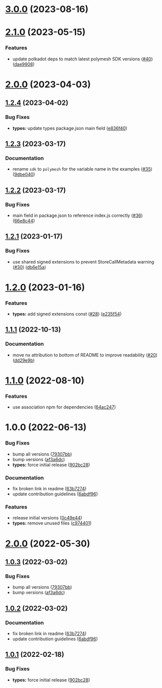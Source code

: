 # [3.0.0](https://github.com/PolymeshAssociation/signing-managers/compare/@polymeshassociation/signing-manager-types@2.1.0...@polymeshassociation/signing-manager-types@3.0.0) (2023-08-16)

# [2.1.0](https://github.com/PolymeshAssociation/signing-managers/compare/@polymeshassociation/signing-manager-types@2.0.0...@polymeshassociation/signing-manager-types@2.1.0) (2023-05-15)


### Features

* update polkadot deps to match latest polymesh SDK versions ([#40](https://github.com/PolymeshAssociation/signing-managers/issues/40)) ([dae9908](https://github.com/PolymeshAssociation/signing-managers/commit/dae99085a3c691bcc7a4ea2b0fe3b753f52c07a5))

# [2.0.0](https://github.com/PolymeshAssociation/signing-managers/compare/@polymeshassociation/signing-manager-types@1.2.4...@polymeshassociation/signing-manager-types@2.0.0) (2023-04-03)

## [1.2.4](https://github.com/PolymeshAssociation/signing-managers/compare/@polymeshassociation/signing-manager-types@1.2.3...@polymeshassociation/signing-manager-types@1.2.4) (2023-04-02)


### Bug Fixes

* **types:** update types package.json main field ([e836f40](https://github.com/PolymeshAssociation/signing-managers/commit/e836f4099d931dedd869aa440a53b98138e68405))

## [1.2.3](https://github.com/PolymeshAssociation/signing-managers/compare/@polymeshassociation/signing-manager-types@1.2.2...@polymeshassociation/signing-manager-types@1.2.3) (2023-03-17)


### Documentation

* rename `sdk` to `polymesh` for the variable name in the examples ([#35](https://github.com/PolymeshAssociation/signing-managers/issues/35)) ([9dbe040](https://github.com/PolymeshAssociation/signing-managers/commit/9dbe0407329afe539bebc159febbebde35fbd967))

## [1.2.2](https://github.com/PolymeshAssociation/signing-managers/compare/@polymeshassociation/signing-manager-types@1.2.1...@polymeshassociation/signing-manager-types@1.2.2) (2023-03-17)


### Bug Fixes

* main field in package.json to reference index.js correctly ([#36](https://github.com/PolymeshAssociation/signing-managers/issues/36)) ([66e8c44](https://github.com/PolymeshAssociation/signing-managers/commit/66e8c44ecc306b168a17e382b95996afa5853b8e))

## [1.2.1](https://github.com/PolymeshAssociation/signing-managers/compare/@polymeshassociation/signing-manager-types@1.2.0...@polymeshassociation/signing-manager-types@1.2.1) (2023-01-17)


### Bug Fixes

* use shared signed extensions to prevent StoreCallMetadata warning ([#30](https://github.com/PolymeshAssociation/signing-managers/issues/30)) ([db6e15a](https://github.com/PolymeshAssociation/signing-managers/commit/db6e15a2ae25ff97b749a292940ba9f12a37acdb))

# [1.2.0](https://github.com/PolymeshAssociation/signing-managers/compare/@polymeshassociation/signing-manager-types@1.1.1...@polymeshassociation/signing-manager-types@1.2.0) (2023-01-16)


### Features

* **types:** add signed extensions const ([#28](https://github.com/PolymeshAssociation/signing-managers/issues/28)) ([e235f54](https://github.com/PolymeshAssociation/signing-managers/commit/e235f5494061e3812325f0f232d439b2386973f6))

## [1.1.1](https://github.com/PolymeshAssociation/signing-managers/compare/@polymeshassociation/signing-manager-types@1.1.0...@polymeshassociation/signing-manager-types@1.1.1) (2022-10-13)


### Documentation

* move nx attribution to bottom of README to improve readability ([#20](https://github.com/PolymeshAssociation/signing-managers/issues/20)) ([dd29e9b](https://github.com/PolymeshAssociation/signing-managers/commit/dd29e9b32a07a73834d0c77d38aafe34e8e288ed))

# [1.1.0](https://github.com/PolymeshAssociation/signing-managers/compare/@polymeshassociation/signing-manager-types@1.0.0...@polymeshassociation/signing-manager-types@1.1.0) (2022-08-10)


### Features

* use association npm for dependencies ([64ac247](https://github.com/PolymeshAssociation/signing-managers/commit/64ac247ffc67fdd359bf1da73ad2df39d0b536ad))

# 1.0.0 (2022-06-13)


### Bug Fixes

* bump all versions ([79307bb](https://github.com/PolymathNetwork/signing-managers/commit/79307bb7aa18ef8abdd94865da7eed53997fe267))
* bump versions ([af3a6dc](https://github.com/PolymathNetwork/signing-managers/commit/af3a6dc9336bfa5d9d5fbe14d91165d056567165))
* **types:** force initial release ([902bc28](https://github.com/PolymathNetwork/signing-managers/commit/902bc2858e6ae3078126357a9d9d7e352866e180))


### Documentation

* fix broken link in readme ([63b7274](https://github.com/PolymathNetwork/signing-managers/commit/63b7274e78b99a712d5a92c3add52f067ba2cec8))
* update contribution guidelines ([6abdf96](https://github.com/PolymathNetwork/signing-managers/commit/6abdf96151f69584824a050e0bef13de0338acde))


### Features

* release initial versions ([0c49e44](https://github.com/PolymathNetwork/signing-managers/commit/0c49e441b4e68df3a9cc3985b11ade0de0a0f2a3))
* **types:** remove unused files ([c974401](https://github.com/PolymathNetwork/signing-managers/commit/c974401d843df53f788d998684bd3b005d2d10e7))

# [2.0.0](https://github.com/PolymathNetwork/signing-managers/compare/@polymathnetwork/signing-manager-types@1.0.3...@polymathnetwork/signing-manager-types@2.0.0) (2022-05-30)

## [1.0.3](https://github.com/PolymathNetwork/signing-managers/compare/@polymathnetwork/signing-manager-types@1.0.2...@polymathnetwork/signing-manager-types@1.0.3) (2022-03-02)


### Bug Fixes

* bump all versions ([79307bb](https://github.com/PolymathNetwork/signing-managers/commit/79307bb7aa18ef8abdd94865da7eed53997fe267))
* bump versions ([af3a6dc](https://github.com/PolymathNetwork/signing-managers/commit/af3a6dc9336bfa5d9d5fbe14d91165d056567165))

## [1.0.2](https://github.com/PolymathNetwork/signing-managers/compare/@polymathnetwork/signing-manager-types@1.0.1...@polymathnetwork/signing-manager-types@1.0.2) (2022-03-02)


### Documentation

* fix broken link in readme ([63b7274](https://github.com/PolymathNetwork/signing-managers/commit/63b7274e78b99a712d5a92c3add52f067ba2cec8))
* update contribution guidelines ([6abdf96](https://github.com/PolymathNetwork/signing-managers/commit/6abdf96151f69584824a050e0bef13de0338acde))

## [1.0.1](https://github.com/PolymathNetwork/signing-managers/compare/@polymathnetwork/signing-manager-types@1.0.0...@polymathnetwork/signing-manager-types@1.0.1) (2022-02-18)


### Bug Fixes

* **types:** force initial release ([902bc28](https://github.com/PolymathNetwork/signing-managers/commit/902bc2858e6ae3078126357a9d9d7e352866e180))
